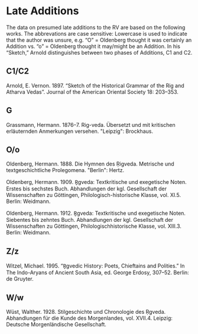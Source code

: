 # Late Additions

The data on presumed late additions to the RV are based on the following works. The abbrevations are case sensitive: Lowercase is used to indicate that the author was unsure, e.g. “O” = Oldenberg thought it was certainly an Addition vs. “o” = Oldenberg thought it may/might be an Addition. In his “Sketch,” Arnold distinguishes between two phases of Additions, C1 and C2.

## C1/C2

Arnold, E. Vernon. 1897. “Sketch of the Historical Grammar of the Rig and Atharva Vedas”. Journal of the American Oriental Society 18: 203–353.

## G

Grassmann, Hermann. 1876–7. Rig-veda. Übersetzt und mit kritischen erläuternden Anmerkungen versehen. "Leipzig": Brockhaus.

## O/o

Oldenberg, Hermann. 1888. Die Hymnen des Ṛigveda. Metrische und textgeschichtliche Prolegomena. "Berlin": Hertz.


Oldenberg, Hermann. 1909. R̥gveda: Textkritische und exegetische Noten. Erstes bis sechstes Buch. Abhandlungen der kgl. Gesellschaft der Wissenschaften zu Göttingen, Philologisch-historische Klasse, vol. XI.5. Berlin: Weidmann.


Oldenberg, Hermann. 1912. R̥gveda: Textkritische und exegetische Noten. Siebentes bis zehntes Buch. Abhandlungen der kgl. Gesellschaft der Wissenschaften zu Göttingen, Philologischhistorische Klasse, vol. XIII.3. Berlin: Weidmann.

## Z/z

Witzel, Michael. 1995. “R̥gvedic History: Poets, Chieftains and Polities.” In The Indo-Aryans of Ancient South Asia, ed. George Erdosy, 307–52. Berlin: de Gruyter.

## W/w

Wüst, Walther. 1928. Stilgeschichte und Chronologie des Ṛgveda. Abhandlungen für die Kunde des Morgenlandes, vol. XVII.4. Leipzig: Deutsche Morgenländische Gesellschaft.